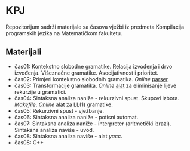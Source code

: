# KPJ

Repozitorijum sadrži materijale sa časova vježbi iz predmeta Kompilacija programskih jezika na Matematičkom fakultetu.

## Materijali
  - čas01: Kontekstno slobodne gramatike. Relacija izvođenja i drvo izvođenja. Višeznačne gramatike. Asocijativnost i prioritet.
  - čas02: Primjeri kontekstno slobodnih gramatika. _Online_ [parser](https://web.stanford.edu/class/archive/cs/cs103/cs103.1156/tools/cfg/).
  - čas03: Transformacije gramatika. _Online_ [alat](https://lab.brainonfire.net/CFG/remove-left-recursion.html) za eliminisanje lijeve rekurzije u gramatici.
  - čas04: Sintaksna analiza naniže - rekurzivni spust. Skupovi izbora. _Makefile_. _Online_ [alat](https://www.cs.princeton.edu/courses/archive/spring20/cos320/LL1/) za LL(1) gramatike.
  - čas05: Rekurzivni spust - vježbanje.
  - čas06: Sintaksna analiza naniže - potisni automat.
  - čas07: Sintaksna analiza naniže - interpreter (aritmetički izrazi). Sintaksna analiza naviše - uvod.
  - čas08: Sintaksna analiza naviše - alat _yacc_.
  - čas08: C++
